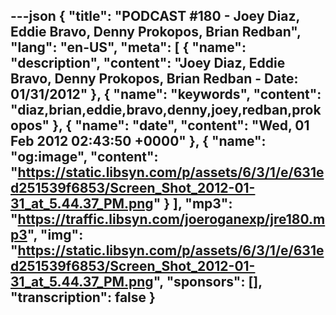 ---json
{
  "title": "PODCAST #180 - Joey Diaz, Eddie Bravo, Denny Prokopos, Brian Redban",
  "lang": "en-US",
  "meta": [
    {
      "name": "description",
      "content": "Joey Diaz, Eddie Bravo, Denny Prokopos, Brian Redban - Date: 01/31/2012"
    },
    {
      "name": "keywords",
      "content": "diaz,brian,eddie,bravo,denny,joey,redban,prokopos"
    },
    {
      "name": "date",
      "content": "Wed, 01 Feb 2012 02:43:50 +0000"
    },
    {
      "name": "og:image",
      "content": "https://static.libsyn.com/p/assets/6/3/1/e/631ed251539f6853/Screen_Shot_2012-01-31_at_5.44.37_PM.png"
    }
  ],
  "mp3": "https://traffic.libsyn.com/joeroganexp/jre180.mp3",
  "img": "https://static.libsyn.com/p/assets/6/3/1/e/631ed251539f6853/Screen_Shot_2012-01-31_at_5.44.37_PM.png",
  "sponsors": [],
  "transcription": false
}
---
<episode-header />

<timemark seconds="0" />

<transcribe-call-to-action />

<episode-footer />